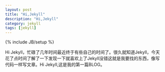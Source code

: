 ```yaml
---
layout: post
title: "Hi,Jekyll"
description: "Hi,Jekyll"
category: jekyll
tags: [jekyll]
---
```

{% include JB/setup %}

Hi Jekyll，忙碌了几年时间最近终于有些自己的时间了。很久就知道Jekyll，今天花了点时间了解了一下发现一下就喜欢上了Jekyll没错这就是我要找的东西，像写代码一样写文章。Hi Jekyll,这是我的第一篇BLOG。